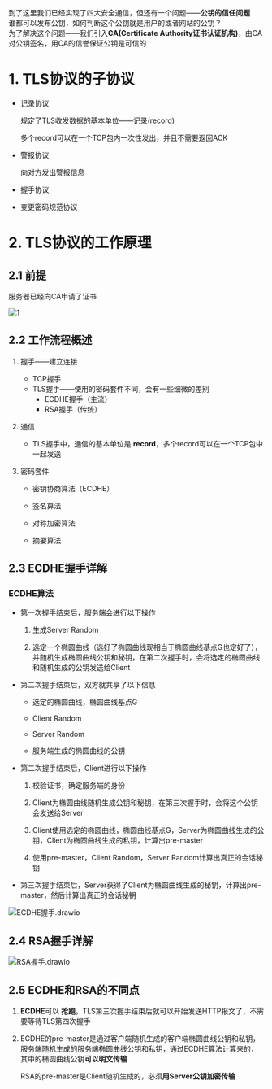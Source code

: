 到了这里我们已经实现了四大安全通信，但还有一个问题——**公钥的信任问题**   
谁都可以发布公钥，如何判断这个公钥就是用户的或者网站的公钥？   
为了解决这个问题——我们引入**CA(Certificate Authority证书认证机构)**，由CA对公钥签名，用CA的信誉保证公钥是可信的 

# 1. TLS协议的子协议

* 记录协议
  
  规定了TLS收发数据的基本单位——记录(record)
  
  多个record可以在一个TCP包内一次性发出，并且不需要返回ACK

* 警报协议
  
  向对方发出警报信息

* 握手协议

* 变更密码规范协议

# 2. TLS协议的工作原理

## 2.1 前提

服务器已经向CA申请了证书

![1](p\1.png)

## 2.2 工作流程概述

1. 握手——建立连接
   
   * TCP握手
   * TLS握手——使用的密码套件不同，会有一些细微的差别
     * ECDHE握手（主流）
     * RSA握手（传统）

2. 通信
   
   * TLS握手中，通信的基本单位是 **record**，多个record可以在一个TCP包中一起发送

3. 密码套件
   
   * 密钥协商算法（ECDHE）
   
   * 签名算法
   
   * 对称加密算法
   
   * 摘要算法

## 2.3 ECDHE握手详解

### ECDHE算法

* 第一次握手结束后，服务端会进行以下操作
  
  1. 生成Server Random
  
  2. 选定一个椭圆曲线（选好了椭圆曲线现相当于椭圆曲线基点G也定好了），并随机生成椭圆曲线公钥和秘钥，在第二次握手时，会将选定的椭圆曲线和随机生成的公钥发送给Client

* 第二次握手结束后，双方就共享了以下信息
  
  * 选定的椭圆曲线，椭圆曲线基点G
  
  * Client Random
  
  * Server Random
  
  * 服务端生成的椭圆曲线的公钥

* 第二次握手结束后，Client进行以下操作
  
  1. 校验证书，确定服务端的身份
  
  2. Client为椭圆曲线随机生成公钥和秘钥，在第三次握手时，会将这个公钥会发送给Server
  
  3. Client使用选定的椭圆曲线，椭圆曲线基点G，Server为椭圆曲线生成的公钥，Client为椭圆曲线生成的私钥，计算出pre-master
  
  4. 使用pre-master，Client Random，Server Random计算出真正的会话秘钥

* 第三次握手结束后，Server获得了Client为椭圆曲线生成的秘钥，计算出pre-master，然后计算出真正的会话秘钥

![ECDHE握手.drawio](p/ECDHE握手.drawio.png)

## 2.4 RSA握手详解

![RSA握手.drawio](p/RSA握手.drawio.png)

## 2.5 ECDHE和RSA的不同点

1. **ECDHE**可以 **抢跑**，TLS第三次握手结束后就可以开始发送HTTP报文了，不需要等待TLS第四次握手

2. ECDHE的pre-master是通过客户端随机生成的客户端椭圆曲线公钥和私钥，服务端随机生成的服务端椭圆曲线公钥和私钥，通过ECDHE算法计算来的，其中的椭圆曲线公钥**可以明文传输**
   
   RSA的pre-master是Client随机生成的，必须**用Server公钥加密传输**
